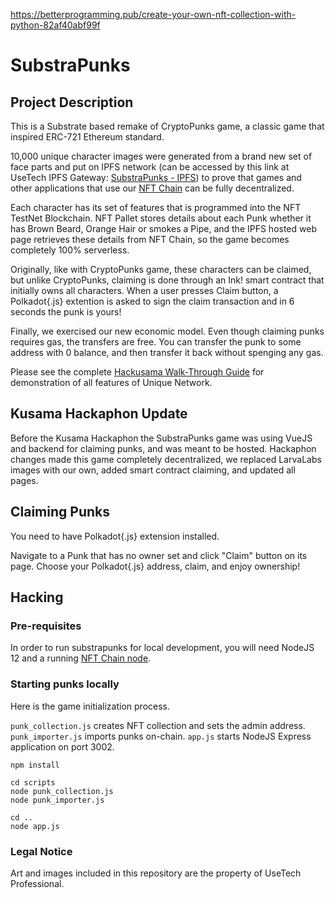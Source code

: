 https://betterprogramming.pub/create-your-own-nft-collection-with-python-82af40abf99f


# SubstraPunks

## Project Description
This is a Substrate based remake of CryptoPunks game, a classic game that inspired ERC-721 Ethereum standard.

10,000 unique character images were generated from a brand new set of face parts and put on IPFS network (can be accessed by this link at UseTech IPFS Gateway: [SubstraPunks - IPFS](https://ipfs-gateway.usetech.com/ipns/QmaMtDqE9nhMX9RQLTpaCboqg7bqkb6Gi67iCKMe8NDpCE/)) to prove that games and other applications that use our [NFT Chain](https://github.com/usetech-llc/nft_parachain) can be fully decentralized.

Each character has its set of features that is programmed into the NFT TestNet Blockchain. NFT Pallet stores details about each Punk whether it has Brown Beard, Orange Hair or smokes a Pipe, and the IPFS hosted web page retrieves these details from NFT Chain, so the game becomes completely 100% serverless.

Originally, like with CryptoPunks game, these characters can be claimed, but unlike CryptoPunks, claiming is done through an Ink! smart contract that initially owns all characters. When a user presses Claim button, a Polkadot{.js} extention is asked to sign the claim transaction and in 6 seconds the punk is yours! 

Finally, we exercised our new economic model. Even though claiming punks requires gas, the transfers are free. You can transfer the punk to some address with 0 balance, and then transfer it back without spenging any gas.

Please see the complete [Hackusama Walk-Through Guide](https://github.com/usetech-llc/nft_parachain/blob/master/doc/hackusama_walk_through.md) for demonstration of all features of Unique Network.

## Kusama Hackaphon Update

Before the Kusama Hackaphon the SubstraPunks game was using VueJS and backend for claiming punks, and was meant to be hosted. Hackaphon changes made this game completely decentralized, we replaced LarvaLabs images with our own, added smart contract claiming, and updated all pages.


## Claiming Punks

You need to have Polkadot{.js} extension installed. 

Navigate to a Punk that has no owner set and click "Claim" button on its page. Choose your Polkadot{.js} address, claim, and enjoy ownership!

## Hacking

### Pre-requisites

In order to run substrapunks for local development, you will need NodeJS 12 and a running [NFT Chain node](https://github.com/usetech-llc/nft_parachain). 

### Starting punks locally

Here is the game initialization process. 

`punk_collection.js` creates NFT collection and sets the admin address. 
`punk_importer.js` imports punks on-chain. 
`app.js` starts NodeJS Express application on port 3002.

```
npm install

cd scripts
node punk_collection.js
node punk_importer.js

cd ..
node app.js
```

### Legal Notice

Art and images included in this repository are the property of UseTech Professional.
